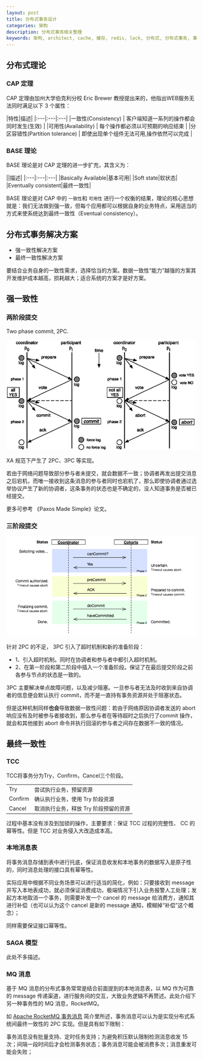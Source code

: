 ```yaml
---
layout: post
title: 分布式事务设计
categories: 架构
description: 分布式事务相关整理
keywords: 架构, architect, cache, 缓存, redis, lock, 分布式, 分布式事务, 事务, 数据库
---
```


## 分布式理论

### CAP 定理

CAP 定理由加州大学伯克利分校 Eric Brewer 教授提出来的，他指出WEB服务无法同时满足以下 3 个属性：

|特性|描述|
|:---|:---|:---|
|一致性(Consistency) | 客户端知道一系列的操作都会同时发生(生效)             |
|可用性(Availability) | 每个操作都必须以可预期的响应结束                    |
|分区容错性(Partition tolerance) | 即使出现单个组件无法可用,操作依然可以完成 |

### BASE 理论

BASE 理论是对 CAP 定理的进一步扩充，其含义为：

||描述|
|:---|:---|:---|
|Basically Available|基本可用|
|Soft state|软状态|
|Eventually consistent|最终一致性|

BASE 理论是对 CAP 中的 `一致性`和 `可用性` 进行一个权衡的结果，理论的核心思想就是：我们无法做到强一致，但每个应用都可以根据自身的业务特点，采用适当的方式来使系统达到最终一致性（Eventual consistency）。

## 分布式事务解决方案

- 强一致性解决方案
- 最终一致性解决方案

要结合业务自身的一致性需求，选择恰当的方案。数据一致性“能力”越强的方案其开发维护成本越高，损耗越大；适合系统的方案才是好方案。

## 强一致性

### 两阶段提交

Two phase commit, 2PC.

![image](/images/posts/2pc.png)

XA 规范下产生了 2PC、3PC 等实现。

若由于网络问题导致部分参与者未提交，就会数据不一致；协调者再发出提交消息之后宕机，而唯一接收到这条消息的参与者同时也宕机了，那么即使协调者通过选举协议产生了新的协调者，这条事务的状态也是不确定的，没人知道事务是否被已经提交。

更多可参考 《Paxos Made Simple》论文。

### 三阶段提交

![image](/images/posts/3pc.png)

针对 2PC 的不足， 3PC 引入了超时机制和新的准备阶段：

- 1、引入超时机制。同时在协调者和参与者中都引入超时机制。
- 2、在第一阶段和第二阶段中插入一个准备阶段。保证了在最后提交阶段之前各参与节点的状态是一致的。

3PC 主要解决单点故障问题，以及减少阻塞。一旦参与者无法及时收到来自协调者的信息便会默认执行 commit，而不是一直持有事务资源并处于阻塞状态。

但是这种机制同样**也会**导致数据一致性问题：若由于网络原因协调者发送的 abort 响应没有及时被参与者接收到，那么参与者在等待超时之后执行了commit 操作，就会和其他接到 abort 命令并执行回滚的参与者之间存在数据不一致的情况。


## 最终一致性

### TCC

TCC将事务分为Try，Confirm，Cancel三个阶段。

|||
|:---|:---|
| Try | 尝试执行业务，预留资源 |
| Confirm | 确认执行业务，使用 Try 阶段资源 |
| Cancel | 取消执行业务，释放 Try 阶段预留的资源 |

过程中基本没有涉及到加锁的操作，主要要求：保证 TCC 过程的完整性、 CC 的幂等性。但是 TCC 对业务侵入大改造成本高。

### 本地消息表

将事务消息存储到表中进行托底，保证消息收发和本地事务的数据写入是原子性的，同时消息处理的接口具有幂等性。

实际应用中根据不同业务场景可以进行适当的简化，例如：只要接收到 message 并写入本地表成功，就必须保证消费成功，极端情况下引入业务报警人工处理；发起方本地取消一个事务，则需要补发一个 cancel 的 message 给消费方，通知其进行补偿（也可以认为这个 cancel 是新的 message 通知，模糊掉“补偿”这个概念）；

同样需要保证接口幂等性。

### SAGA 模型

此处不多描述。

### MQ 消息

基于 MQ 消息的分布式事务常常是结合前面提到的本地消息表，以 MQ 作为可靠的 message 传递渠道，进行服务间的交互，大致业务逻辑不再赘述。此处介绍下另一种事务性的 MQ 消息，RocketMQ。

如 [Apache RocketMQ 事务消息](http://rocketmq.apache.org/docs/transaction-example/) 简介里所述，事务消息可以认为是实现分布式系统间最终一致性的 2PC 实现。但是具有如下限制：

事务消息没有批量支持、定时任务支持；为避免积压默认限制检测消息收发 15 次；间隔一段时间后才会检测事务状态；事务消息可能会被消费多次；消息重发可能会失败；

